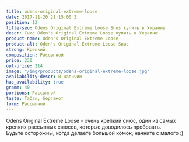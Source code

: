 ```yaml
---
title: odens-original-extreme-loose
date: 2017-11-20 21:15:00 Z
position: 12
title-seo: Odens Original Extreme Loose Snus купить в Украине
descr: Снюс Oden's Original Extreme Loose купить в Украине
product-name: Oden's Original Extreme Loose
product-alt: Oden's Original Extreme Loose Snus
strong: Крепкий
composition: Рассыпной
price: 230
opt-price: 214
image: "/img/products/odens-original-extreme-loose.jpg"
availability-descr: В наличии
has_availability: true
gramm: 40
portions: Рассыпной
taste: Табак, бергамот
form: Рассыпной
---
```


Odens Original Extreme Loose - очень крепкий снюс, один из самых крепких рассыпных снюсов, которые доводилось пробовать.<br>
Будьте осторожны, когда делаете большой комок, начните с малого :)